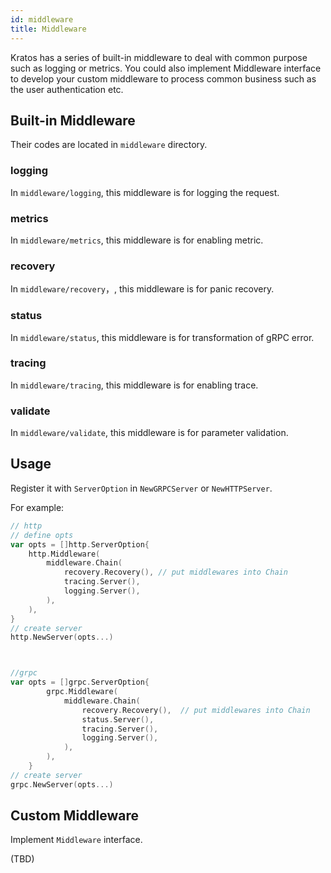 ```yaml
---
id: middleware
title: Middleware
---
```

Kratos has a series of built-in middleware to deal with common purpose such as logging or metrics. You could also implement Middleware interface to develop your custom middleware to process common business such as the user authentication etc.

## Built-in Middleware
Their codes are located in `middleware` directory.

### logging
In `middleware/logging`, this middleware is for logging the request.

### metrics
In `middleware/metrics`, this middleware is for enabling metric.

### recovery
In `middleware/recovery`，, this middleware is for panic recovery.

### status
In `middleware/status`, this middleware is for transformation of gRPC error.

### tracing
In `middleware/tracing`, this middleware is for enabling trace.

### validate
In `middleware/validate`, this middleware is for parameter validation.

### 

## Usage
Register it with `ServerOption` in `NewGRPCServer` or `NewHTTPServer`.

For example:
```go
// http
// define opts
var opts = []http.ServerOption{
	http.Middleware(
		middleware.Chain(
			recovery.Recovery(), // put middlewares into Chain
			tracing.Server(),
			logging.Server(),
		),
	),
}
// create server
http.NewServer(opts...)



//grpc
var opts = []grpc.ServerOption{
		grpc.Middleware(
			middleware.Chain(
				recovery.Recovery(),  // put middlewares into Chain
				status.Server(),
				tracing.Server(),
				logging.Server(),
			),
		),
	}
// create server
grpc.NewServer(opts...)

```


## Custom Middleware
Implement `Middleware` interface.

(TBD)

